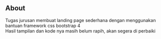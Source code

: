 ## About
Tugas jurusan membuat landing page sederhana dengan menggunakan bantuan framework css bootstrap 4
<br/>
Hasil tampilan dan kode nya masih belum rapih, akan segera di perbaiki 

